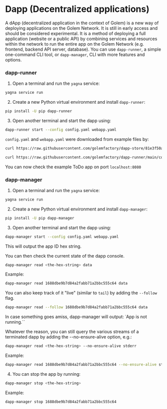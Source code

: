 # Dapp (Decentralized applications)
A dApp (decentralized application in the context of Golem) is a new way of deploying applications on the Golem Network. It is still in early access and should be considered experimental. It is a method of deploying a full application (website or a public API) by combining services and resources within the network to run the entire app on the Golem Network (e.g. frontend, backend API server, database).
You can use ``dapp-runner``, a simple one-command CLI tool, or ``dapp-manager``, CLI with more features and options.

### dapp-runner
1. Open a terminal and run the ``yagna`` service:
```bash
yagna service run
```

2. Create a new Python virtual environment and install ``dapp-runner``:
```bash
pip install -U pip dapp-runner
```

3. Open another terminal and start the dapp using:
```bash
dapp-runner start --config config.yaml webapp.yaml
```

``config.yaml`` and ``webapp.yaml`` were downloaded from example files by:

```bash
curl https://raw.githubusercontent.com/golemfactory/dapp-store/81e3f50aba90a84d335a26cb9cc2ea778193be11/apps/todo-app.yaml > webapp.yaml
```

```bash
curl https://raw.githubusercontent.com/golemfactory/dapp-runner/main/configs/default.yaml > config.yaml
```

You can now check the example ToDo app on port ``localhost:8080``

### dapp-manager
1. Open a terminal and run the ``yagna`` service:
```bash
yagna service run
```

2. Create a new Python virtual environment and install ``dapp-manager``:
```bash
pip install -U pip dapp-manager
```

3. Open another terminal and start the dapp using:
```bash
dapp-manager start --config config.yaml webapp.yaml
```

This will output the app ID hex string.

You can then check the current state of the dapp console.
```bash
dapp-manager read <the-hex-string> data
```

Example:
```bash
dapp-manager read 1688dbe9b7d84a2fabb71a2bbc555c64 data
```

You can also keep track of it "live" (similar to ``tail``) by adding the ``--follow`` flag.
```bash
dapp-manager read --follow 1688dbe9b7d84a2fabb71a2bbc555c64 data
```

In case something goes amiss, dapp-manager will output: ˙App <the-hex-string> is not running.``

Whatever the reason, you can still query the various streams of a terminated dapp by adding the --no-ensure-alive option, e.g.:
```bash
dapp-manager read <the-hex-string> --no-ensure-alive stderr
```

Example:
```bash
dapp-manager read 1688dbe9b7d84a2fabb71a2bbc555c64 --no-ensure-alive stderr
```

4. You can stop the app by running:
```bash
dapp-manager stop <the-hex-string>
```

Example:
```bash
dapp-manager stop 1688dbe9b7d84a2fabb71a2bbc555c64
```
